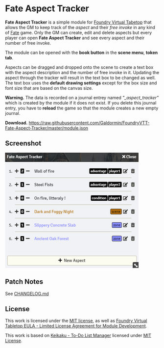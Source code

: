 # Fate Aspect Tracker

**Fate Aspect Tracker** is a simple module for [Foundry Virtual Tabetop](https://foundryvtt.com/) that allows the GM to keep track of the *aspect* and their *free invoke* in any kind of [Fate](https://www.evilhat.com/home/fate-core/) game. Only the GM can create, edit and delete aspects but every player can open **Fate Aspect Tracker** and see every aspect and their number of free invoke.

The module can be opened with the **book button** in the **scene menu**, **token tab**.

Aspects can be dragged and dropped onto the scene to create a text box with the aspect description and the number of free invoke in it. Updating the aspect through the tracker will result in the text box to be changed as well. The text box uses the **default drawing settings** except for the box size and font size that are based on the canvas size.

**Warning.** The data is recorded on a journal entrey named *"_aspect_tracker"* which is created by the module if it does not exist. If you delete this journal entry, you have to **reload** the game so that the module creates a new empty journal.

**Download.** https://raw.githubusercontent.com/Galdormin/FoundryVTT-Fate-Aspect-Tracker/master/module.json

## Screenshot

![Fate Aspect Tracker with different aspects](screenshot.png)

## Patch Notes

See [CHANGELOG.md](CHANGELOG.md)

## License

This work is licensed under the [MIT license](LICENSE), as well as [Foundry Virtual Tabletop EULA - Limited License Agreement for Module Development](https://foundryvtt.com/article/license/).

This work is based on [Keikaku - To-Do List Manager](https://github.com/pyrige/fvtt-keikaku) licensed under [MIT License](https://github.com/pyrige/fvtt-keikaku/blob/main/LICENSE).